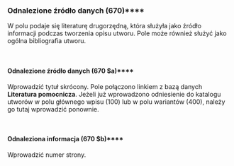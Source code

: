 ### **Odnalezione źródło danych**&nbsp;(670)****

W polu podaje się literaturę drugorzędną, która służyła jako źródło informacji podczas tworzenia opisu utworu. Pole może również służyć jako ogólna bibliografia utworu.&nbsp;

&nbsp;

#### **Odnalezione źródło danych**&nbsp;(670 $a)****

Wprowadzić tytuł skrócony. Pole połączono linkiem z bazą danych **Literatura pomocnicza**. Jeżeli już wprowadzono odniesienie do katalogu utworów w polu głównego wpisu (100) lub w polu wariantów (400), należy go tutaj wprowadzić ponownie.

&nbsp;

#### **Odnaleziona informacja**&nbsp;(670 $b)****

Wprowadzić numer strony.
